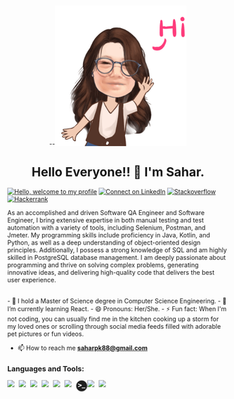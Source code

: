 <p align="center">
--<img src="/waving.gif" width="300px">
</p>
<h1 align="center">Hello Everyone!! 👋 I'm Sahar.</h1>

[![Hello, welcome to my profile](https://img.shields.io/badge/Hello,Programmer!-Welcome-orange.svg?style=flat&logo=github)](https://github.com/saharpk1988) [![Connect on LinkedIn](https://img.shields.io/badge/--linkedin?label=LinkedIn&logo=LinkedIn&style=social)](https://www.linkedin.com/in/saharpourkarimi/)
[![Stackoverflow](https://img.shields.io/badge/--stackoverflow?label=stackoverflow&logo=stackoverflow&style=social)](https://stackoverflow.com/users/12813019/sahar-pk)
[![Hackerrank](https://img.shields.io/badge/--hackerrank?label=hackerrank&logo=hackerrank&style=social)](https://www.hackerrank.com/sahar_pourkarimi)


As an accomplished and driven Software QA Engineer and Software Engineer, I bring extensive expertise in both manual testing and test automation with a variety of tools, including Selenium, Postman, and Jmeter. My programming skills include proficiency in Java, Kotlin, and Python, as well as a deep understanding of object-oriented design principles. Additionally, I possess a strong knowledge of SQL and am highly skilled in PostgreSQL database management. I am deeply passionate about programming and thrive on solving complex problems, generating innovative ideas, and delivering high-quality code that delivers the best user experience.

<br>
- 🔭 I hold a Master of Science degree in Computer Science Engineering.
- 🌱 I’m currently learning React.
- 😄 Pronouns: Her/She.
- ⚡ Fun fact: When I'm not coding, you can usually find me in the kitchen cooking up a storm for my loved ones or scrolling through social media feeds filled with adorable pet pictures or fun videos.

- 📫 How to reach me **saharpk88@gmail.com**

<h3> Languages and Tools: </h3>
<img align="left" width="26px" src="https://resources.jetbrains.com/storage/products/intellij-idea/img/meta/intellij-idea_logo_300x300.png"/>
<img align="left" width="26px" src="https://www.selenium.dev/images/selenium_logo_square_green.png"/>
<img align="left" width="26px" src="https://git-scm.com/images/logos/downloads/Git-Logo-2Color.png"/>
<img align="left" width="26px" src="https://github.githubassets.com/images/modules/logos_page/GitHub-Mark.png"/>
<img align="left" width="26px" src="https://github.githubassets.com/images/modules/site/features/actions-icon-actions.svg"/>
<img align="left" width="26px" src="https://upload.wikimedia.org/wikipedia/commons/thumb/5/5c/AWS_Simple_Icons_AWS_Cloud.svg/512px-AWS_Simple_Icons_AWS_Cloud.svg.png"/>
<img align="left" width="26px" src="https://raw.githubusercontent.com/github/explore/80688e429a7d4ef2fca1e82350fe8e3517d3494d/topics/terminal/terminal.png"/>
<img align="left" width="26px" src="https://www.oracle.com/a/ocom/img/cb71-java-logo.png"/>
<img align="left" width="26px" src="https://upload.wikimedia.org/wikipedia/commons/thumb/8/87/Sql_data_base_with_logo.png/600px-Sql_data_base_with_logo.png"/>






